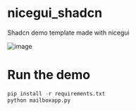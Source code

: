 # nicegui_shadcn
Shadcn demo template made with nicegui



![image](https://github.com/user-attachments/assets/4472ebfd-b942-4cc6-aae2-336928aae6bf)



# Run the demo

```python
pip install -r requirements.txt
python mailboxapp.py
```
